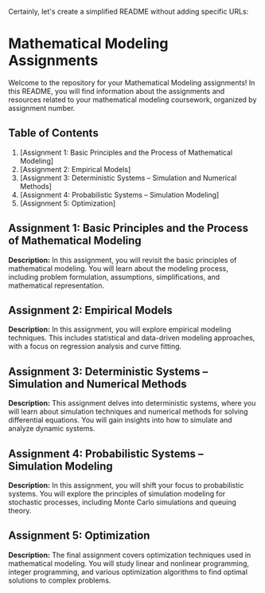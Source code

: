
Certainly, let's create a simplified README without adding specific URLs:

# Mathematical Modeling Assignments

Welcome to the repository for your Mathematical Modeling assignments! In this README, you will find information about the assignments and resources related to your mathematical modeling coursework, organized by assignment number.

## Table of Contents

1. [Assignment 1: Basic Principles and the Process of Mathematical Modeling]
2. [Assignment 2: Empirical Models]
3. [Assignment 3: Deterministic Systems – Simulation and Numerical Methods]
4. [Assignment 4: Probabilistic Systems – Simulation Modeling]
5. [Assignment 5: Optimization]

## Assignment 1: Basic Principles and the Process of Mathematical Modeling

**Description:** In this assignment, you will revisit the basic principles of mathematical modeling. You will learn about the modeling process, including problem formulation, assumptions, simplifications, and mathematical representation.

## Assignment 2: Empirical Models

**Description:** In this assignment, you will explore empirical modeling techniques. This includes statistical and data-driven modeling approaches, with a focus on regression analysis and curve fitting.

## Assignment 3: Deterministic Systems – Simulation and Numerical Methods

**Description:** This assignment delves into deterministic systems, where you will learn about simulation techniques and numerical methods for solving differential equations. You will gain insights into how to simulate and analyze dynamic systems.

## Assignment 4: Probabilistic Systems – Simulation Modeling

**Description:** In this assignment, you will shift your focus to probabilistic systems. You will explore the principles of simulation modeling for stochastic processes, including Monte Carlo simulations and queuing theory.

## Assignment 5: Optimization

**Description:** The final assignment covers optimization techniques used in mathematical modeling. You will study linear and nonlinear programming, integer programming, and various optimization algorithms to find optimal solutions to complex problems.

